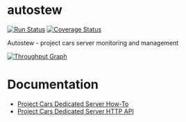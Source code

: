 # autostew
[![Run Status](https://api.shippable.com/projects/56e9b0ab9d043da07bdf4ff2/badge?branch=master)](https://app.shippable.com/projects/56e9b0ab9d043da07bdf4ff2) [![Coverage Status](https://coveralls.io/repos/github/Autostew/autostew/badge.svg?branch=master)](https://coveralls.io/github/Autostew/autostew?branch=master)

Autostew - project cars server monitoring and management

[![Throughput Graph](https://graphs.waffle.io/Autostew/autostew/throughput.svg)](https://waffle.io/Autostew/autostew/metrics)

# Documentation
* [Project Cars Dedicated Server How-To](http://forum.projectcarsgame.com/showthread.php?22370-Dedicated-Server-HowTo-(Work-in-Progress))
* [Project Cars Dedicated Server HTTP API](http://forum.projectcarsgame.com/showthread.php?26520-Dedicated-Server-API)

